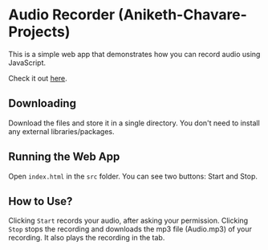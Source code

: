 # Audio Recorder (Aniketh-Chavare-Projects)

This is a simple web app that demonstrates how you can record audio using JavaScript.

Check it out [here](https://anikethchavare.vercel.app/audio-recorder).

## Downloading

Download the files and store it in a single directory. You don't need to install any external libraries/packages.

## Running the Web App

Open `index.html` in the `src` folder. You can see two buttons: Start and Stop.

## How to Use?

Clicking `Start` records your audio, after asking your permission. Clicking `Stop` stops the recording and downloads the mp3 file (Audio.mp3) of your recording. It also plays the recording in the tab.